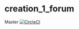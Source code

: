 # creation_1_forum
Master [![CircleCI](https://circleci.com/gh/khavq/creation_1_forum/tree/master.svg?style=svg&circle-token=44437deaef7f589d5de5bdc99a88697ab91e85ce)](https://circleci.com/gh/khavq/creation_1_forum/tree/master)
